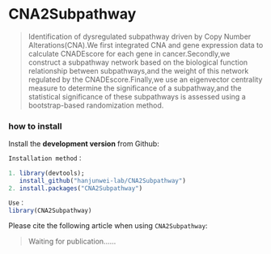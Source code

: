 # CNA2Subpathway
> Identification of dysregulated subpathway driven by Copy Number Alterations(CNA).We first integrated CNA and gene expression data to calculate CNADEscore for each gene in cancer.Secondly,we construct a subpathway network based on the biological function relationship between subpathways,and the weight of this network regulated by the CNADEscore.Finally,we use an eigenvector centrality measure to determine the significance of a subpathway,and the statistical significance of these subpathways is assessed using a bootstrap-based randomization method.



### how to install

Install the **development version** from Github:

```R
Installation method：

1. library(devtools); 
   install_github("hanjunwei-lab/CNA2Subpathway")
2. install.packages("CNA2Subpathway")

Use：
library(CNA2Subpathway)
```

Please cite the following article when using `CNA2Subpathway`:

> Waiting for publication......